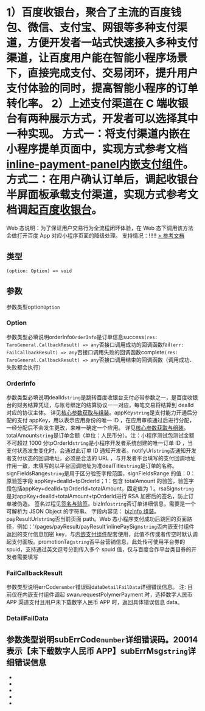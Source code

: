 # 1）百度收银台，聚合了主流的百度钱包、微信、支付宝、网银等多种支付渠道，方便开发者一站式快速接入多种支付渠道，让百度用户能在智能小程序场景下，直接完成支付、交易闭环，提升用户支付体验的同时，提高智能小程序的订单转化率。 2）上述支付渠道在 C 端收银台有两种展示方式，开发者可以选择其中一种实现。 方式一：将支付渠道内嵌在小程序提单页面中，实现方式参考文档[inline-payment-panel内嵌支付组件](https://smartprogram.baidu.com/docs/develop/component/inline_payment_panel/)。 方式二：在用户确认订单后，调起收银台半屏面板承载支付渠道，实现方式参考文档调起[百度收银台](https://smartprogram.baidu.com/docs/develop/function/tune_up_2.0/#%E7%99%BE%E5%BA%A6%E6%94%B6%E9%93%B6%E5%8F%B0%E6%8E%A5%E5%8F%A32-0-%E8%AF%B4%E6%98%8E)。
Web 态说明：为了保证用户交易行为全流程闭环体验，在 Web 态下调用该方法会做打开百度 App 对应小程序页面的降级处理。
支持情况：!!!!!
[> 参考文档
](https://smartprogram.baidu.com/docs/develop/api/open/payment_swan-requestPolymerPayment/)
## 类型[​](requestPolymerPayment.html#类型)
```tsx
(option: Option) => void
```

## 参数[​](requestPolymerPayment.html#参数)
参数类型option`Option`
### Option[​](requestPolymerPayment.html#option)
参数类型必填说明orderInfo`OrderInfo`是订单信息success`(res: TaroGeneral.CallbackResult) => any`否接口调用成功的回调函数fail`(err: FailCallbackResult) => any`否接口调用失败的回调函数complete`(res: TaroGeneral.CallbackResult) => any`否接口调用结束的回调函数（调用成功、失败都会执行）
### OrderInfo[​](requestPolymerPayment.html#orderinfo)
参数类型必填说明dealId`string`是跳转百度收银台支付必带参数之一，是百度收银台的财务结算凭证，与账号绑定的结算协议一一对应，每笔交易将结算到 dealId 对应的协议主体。
详见[核心参数获取与组装](https://smartprogram.baidu.com/docs/develop/function/parameter/)。appKey`string`是支付能力开通后分配的支付 appKey，用以表示应用身份的唯一 ID ，在应用审核通过后进行分配，一经分配后不会发生更改，来唯一确定一个应用。
详见[核心参数获取与组装](https://smartprogram.baidu.com/docs/develop/function/parameter/)。totalAmount`string`是订单金额（单位：人民币分）。注：小程序测试包测试金额不可超过 1000 分tpOrderId`string`是小程序开发者系统创建的唯一订单 ID ，当支付状态发生变化时，会通过此订单 ID 通知开发者。notifyUrl`string`否通知开发者支付状态的回调地址，必须是合法的 URL ，与开发者平台填写的支付回调地址作用一致，未填写的以平台回调地址为准dealTitle`string`是订单的名称。signFieldsRange`string`是用于区分验签字段范围，signFieldsRange 的值：0：原验签字段 appKey+dealId+tpOrderId；1：包含 totalAmount 的验签，验签字段包括appKey+dealId+tpOrderId+totalAmount。固定值为 1 。rsaSign`string`是对appKey+dealId+totalAmount+tpOrderId进行 RSA 加密后的签名，防止订单被伪造。
签名过程见[签名与验签](https://smartprogram.baidu.com/docs/develop/function/sign_v2/)。bizInfo`string`否订单详细信息，需要是一个可解析为 JSON Object 的字符串。
字段内容见： [bizInfo 组装](https://smartprogram.baidu.com/docs/develop/function/parameter/#%E9%80%9A%E7%94%A8%E5%8F%82%E6%95%B0%E7%BB%84%E8%A3%85)。payResultUrl`string`否当前页面 path。Web 态小程序支付成功后跳回的页面路径，例如：'/pages/payResult/payResult'inlinePaySign`string`否内嵌支付组件返回的支付信息加密 key，与[内嵌支付组件](https://smartprogram.baidu.com/docs/develop/component/inline_payment_panel)配套使用，此值不传或者传空时默认调起支付面板。promotionTag`string`否平台营销信息，此处传可使用平台券的 spuid，支持通过英文逗号分割传入多个 spuid 值，仅与百度合作平台类目券的开发者需要填写
### FailCallbackResult[​](requestPolymerPayment.html#failcallbackresult)
参数类型说明errCode`number`错误码data`DetailFailData`详细错误信息。
注: 目前仅在内嵌支付组件调起 swan.requestPolymerPayment 时，选择数字人民币 APP 渠道支付且用户未下载数字人民币 APP 时，返回具体错误信息 data。
### DetailFailData[​](requestPolymerPayment.html#detailfaildata)
参数类型说明subErrCode`number`详细错误码。20014 表示【未下载数字人民币 APP】subErrMsg`string`详细错误信息
- 
- 

- 
- 
- 
-
